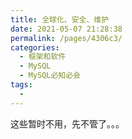 ```yaml
---
title: 全球化、安全、维护
date: 2021-05-07 21:28:38
permalink: /pages/4306c3/
categories:
  - 框架和软件
  - MySQL
  - MySQL必知必会
tags:
  - 
---
```


这些暂时不用，先不管了。。。

